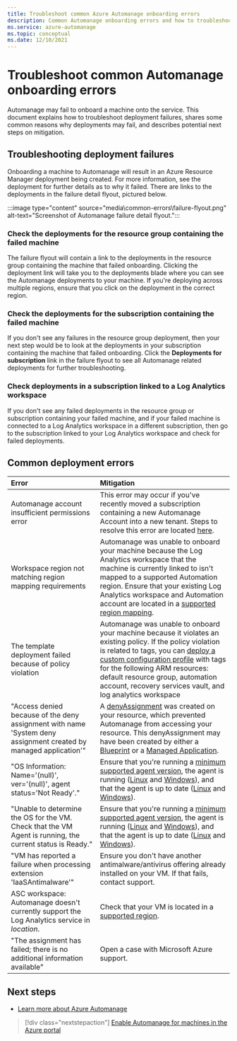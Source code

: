 ```yaml
---
title: Troubleshoot common Azure Automanage onboarding errors
description: Common Automanage onboarding errors and how to troubleshoot them
ms.service: azure-automanage
ms.topic: conceptual
ms.date: 12/10/2021
---
```


# Troubleshoot common Automanage onboarding errors
Automanage may fail to onboard a machine onto the service. This document explains how to troubleshoot deployment failures, shares some common reasons why deployments may fail, and describes potential next steps on mitigation.

## Troubleshooting deployment failures
Onboarding a machine to Automanage will result in an Azure Resource Manager deployment being created. For more information, see the deployment for further details as to why it failed. There are links to the deployments in the failure detail flyout, pictured below.

:::image type="content" source="media\common-errors\failure-flyout.png" alt-text="Screenshot of Automanage failure detail flyout.":::

### Check the deployments for the resource group containing the failed machine
The failure flyout will contain a link to the deployments in the resource group containing the machine that failed onboarding. Clicking the deployment link will take you to the deployments blade where you can see the Automanage deployments to your machine. If you're deploying across multiple regions, ensure that you click on the deployment in the correct region.

### Check the deployments for the subscription containing the failed machine
If you don't see any failures in the resource group deployment, then your next step would be to look at the deployments in your subscription containing the machine that failed onboarding. Click the **Deployments for subscription** link in the failure flyout to see all Automanage related deployments for further troubleshooting. 

### Check deployments in a subscription linked to a Log Analytics workspace
If you don't see any failed deployments in the resource group or subscription containing your failed machine, and if your failed machine is connected to a Log Analytics workspace in a different subscription, then go to the subscription linked to your Log Analytics workspace and check for failed deployments.

## Common deployment errors

| Error                                                                                                            | Mitigation                                                                                                                                                                                                                                                                                                                                                                                                                                                                          |
| :--------------------------------------------------------------------------------------------------------------- | :---------------------------------------------------------------------------------------------------------------------------------------------------------------------------------------------------------------------------------------------------------------------------------------------------------------------------------------------------------------------------------------------------------------------------------------------------------------------------------- |
| Automanage account insufficient permissions error                                                                | This error may occur if you've recently moved a subscription containing a new Automanage Account into a new tenant. Steps to resolve this error are located [here](./repair-automanage-account.md).                                                                                                                                                                                                                                                                                 |
| Workspace region not matching region mapping requirements                                                        | Automanage was unable to onboard your machine because the Log Analytics workspace that the machine is currently linked to isn't mapped to a supported Automation region. Ensure that your existing Log Analytics workspace and Automation account are located in a [supported region mapping](../automation/how-to/region-mappings.md).                                                                                                                                             |
| The template deployment failed because of policy violation                                                       | Automanage was unable to onboard your machine because it violates an existing policy. If the policy violation is related to tags, you can [deploy a custom configuration profile](./virtual-machines-custom-profile.md#create-a-custom-profile-using-azure-resource-manager-templates) with tags for the following ARM resources: default resource group, automation account, recovery services vault, and log analytics workspace                                                  |
| "Access denied because of the deny assignment with name 'System deny assignment created by managed application'" | A [denyAssignment](../role-based-access-control/deny-assignments.md) was created on your resource, which prevented Automanage from accessing your resource. This denyAssignment may have been created by either a [Blueprint](../governance/blueprints/concepts/resource-locking.md) or a [Managed Application](../azure-resource-manager/managed-applications/overview.md).                                                                                                        |
| "OS Information: Name='(null)', ver='(null)', agent status='Not Ready'."                                         | Ensure that you're running a [minimum supported agent version](/troubleshoot/azure/virtual-machines/support-extensions-agent-version), the agent is running ([Linux](/troubleshoot/azure/virtual-machines/linux-azure-guest-agent) and [Windows](/troubleshoot/azure/virtual-machines/windows-azure-guest-agent)), and that the agent is up to date ([Linux](/azure/virtual-machines/extensions/update-linux-agent) and [Windows](/azure/virtual-machines/extensions/agent-windows)). |
| "Unable to determine the OS for the VM. Check that the VM Agent is running, the current status is Ready."        | Ensure that you're running a [minimum supported agent version](/troubleshoot/azure/virtual-machines/support-extensions-agent-version), the agent is running ([Linux](/troubleshoot/azure/virtual-machines/linux-azure-guest-agent) and [Windows](/troubleshoot/azure/virtual-machines/windows-azure-guest-agent)), and that the agent is up to date ([Linux](/azure/virtual-machines/extensions/update-linux-agent) and [Windows](/azure/virtual-machines/extensions/agent-windows)). |
| "VM has reported a failure when processing extension 'IaaSAntimalware'"                                          | Ensure you don't have another antimalware/antivirus offering already installed on your VM. If that fails, contact support.                                                                                                                                                                                                                                                                                                                                                          |
| ASC workspace: Automanage doesn't currently support the Log Analytics service in _location_.                     | Check that your VM is located in a [supported region](./overview-about.md#supported-regions).                                                                                                                                                                                                                                                                                                                                                                                       |
| "The assignment has failed; there is no additional information available"                                        | Open a case with Microsoft Azure support.                                                                                                                                                                                                                                                                                                                                                                                                                                           |

## Next steps

* [Learn more about Azure Automanage](./overview-about.md)

> [!div class="nextstepaction"]
> [Enable Automanage for machines in the Azure portal](quick-create-virtual-machines-portal.md)
